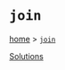 # `join`

[home](../README.md) &gt; [`join`](http://ramdajs.com/docs/#join)



[Solutions](./solutions.md)
